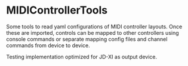 # MIDIControllerTools

Some tools to read yaml configurations of MIDI controller layouts. Once these are imported, controls can be mapped to other controllers using console commands or separate mapping config files and channel commands from device to device.

Testing implementation optimized for JD-XI as output device.
